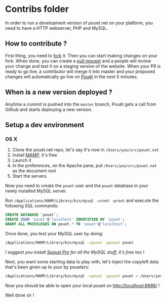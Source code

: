 # Contribs folder

In order to run a development version of pouet.net on your platform, you need
to have a HTTP webserver, PHP and MySQL.

## How to contribute ?

First thing, you need to [fork](https://github.com/lra/pouet.net/fork) it. Then
you can start making changes on your fork.
When done, you can create a
[pull request](https://help.github.com/articles/using-pull-requests) and a
people will review your change and test it on a staging version of the
website.
When your PR is ready to go live, a contributor will merge it into master and
your proposed changes will automatically go live on [Pouët](http://pouet.net)
in the next 5 minutes.

## When is a new version deployed ?

Anytime a commit is pushed into the `master` branch, Pouët gets a call from
Github and starts deploying a new version.

## Setup a dev environment

### OS X

1. Clone the pouet.net repo, let's say it's now in `/Users/you/src/pouet.net`
1. Install [MAMP](http://www.mamp.info/), it's free
1. Launch it
1. In the preferences, on the Apache pane, put `/Users/you/src/pouet.net` as the
document root
1. Start the servers

Now you need to create the `pouet` user and the `pouet` database in your newly
installed MySQL server.

Run `/Applications/MAMP/Library/bin/mysql -uroot -proot` and execute the
following SQL commands:

```sql
CREATE DATABASE `pouet`;
CREATE USER 'pouet'@'localhost' IDENTIFIED BY 'pouet';
GRANT ALL PRIVILEGES ON pouet.* TO 'pouet'@'localhost';
```

Once done, you test your MySQL user by doing:
```bash
/Applications/MAMP/Library/bin/mysql -upouet -ppouet pouet
```

*I suggest you install [Sequel Pro](http://www.sequelpro.com/) for all the MySQL
stuff, it's free too !*

Next, you want some starting data to play with, let's inject the copyleft data
that's been given up to your by poueters:
```bash
/Applications/MAMP/Library/bin/mysql -upouet -ppouet pouet < /Users/you/src/pouet.net/contribs/pouet.sql
```

Now you should be able to open your local pouet on
[http://localhost:8888/](http://localhost:8888/) !

Well done sir !
